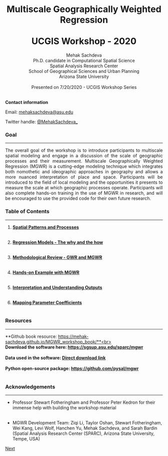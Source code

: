 
# <center> Multiscale Geographically Weighted Regression<br><br>UCGIS Workshop - 2020 <center>

<center> Mehak Sachdeva </center>
<center> Ph.D. candidate in Computational Spatial Science </center>
<center> Spatial Analysis Research Center </center>
<center> School of Geographical Sciences and Urban Planning </center>
<center> Arizona State University </center><br>


<center> Presented on 7/20/2020 - UCGIS Workshop Series </center><br>

**Contact information**

Email: [mehaksachdeva@asu.edu](mailto:msachde1@asu.edu)

Twitter handle: [@MehakSachdeva_](https://twitter.com/MehakSachdeva_)

### Goal

***

<p align="justify">The overall goal of the workshop is to introduce participants to multiscale spatial modeling and engage in a discussion of the scale of geographic processes and their measurement. Multiscale Geographically Weighted Regression (MGWR) is a cutting-edge modeling technique which integrates both nomothetic and ideographic approaches in geography and allows a more nuanced interpretation of place and space. Participants will be introduced to the field of local modeling and the opportunities it presents to measure the scale at which geographic processes operate. Participants will also complete hands-on training in the use of MGWR in research, and will be encouraged to use the provided code for their own future research.</p>


### Table of Contents

***
1. **[Spatial Patterns and Processes](http://mehak-sachdeva.github.io/MGWR_workshop_book/Html/Patterns-processes)**<br><br>

2. **[Regression Models - The why and the how](http://mehak-sachdeva.github.io/MGWR_workshop_book/Html/Regression-models)**<br><br>

3. **[Methodological Review - GWR and MGWR](http://mehak-sachdeva.github.io/MGWR_workshop_book/Html/Methodology)**<br><br>

4. **[Hands-on Example with MGWR](http://mehak-sachdeva.github.io/MGWR_workshop_book/Html/Example)**<br><br>

5. **[Interpretation and Understanding Outputs](http://mehak-sachdeva.github.io/MGWR_workshop_book/Html/Interpretation)**<br><br>

6. **[Mapping Parameter Coefficients](http://mehak-sachdeva.github.io/MGWR_workshop_book/Html/Mapping)**<br><br>


### Resources

***

**Github book resource: https://mehak-sachdeva.github.io/MGWR_workshop_book/**<br><br>
**Download the software here: https://sgsup.asu.edu/sparc/mgwr** <br><br>
**Data used in the software: [Direct download link](http://msachdeva.cartodb.com/api/v2/sql?filename=example_dataset&format=csv&q=SELECT+*+FROM+census_tracts_final+as+example_data)** <br><br>
**Python open-source package: https://github.com/pysal/mgwr** <br><br>


### Acknowledgements

***

- Professor Stewart Fotheringham and Professor Peter Kedron for their immense help with building the workshop material <br><br>

- MGWR Development Team: Ziqi Li, Taylor Oshan, Stewart Fotheringham, Wei Kang, Levi Wolf, Hanchen Yu, Mehak Sachdeva, and Sarah Bardin (Spatial Analysis Research Center (SPARC), Arizona State University, Tempe, USA)

[Next](http://mehak-sachdeva.github.io/MGWR_workshop_book/Html/Patterns-processes)
